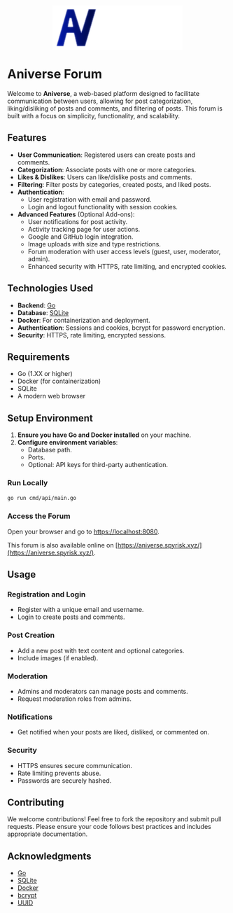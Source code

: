 <img src="./assets/img/LogoTexte.svg" alt="Logo" style="display:block;height:100px; margin-left:auto; margin-right:auto;">

# Aniverse Forum

Welcome to **Aniverse**, a web-based platform designed to facilitate communication between users, allowing for post categorization, liking/disliking of posts and comments, and filtering of posts. This forum is built with a focus on simplicity, functionality, and scalability.

## Features

- **User Communication**: Registered users can create posts and comments.
- **Categorization**: Associate posts with one or more categories.
- **Likes & Dislikes**: Users can like/dislike posts and comments.
- **Filtering**: Filter posts by categories, created posts, and liked posts.
- **Authentication**:
  - User registration with email and password.
  - Login and logout functionality with session cookies.
- **Advanced Features** (Optional Add-ons):
  - User notifications for post activity.
  - Activity tracking page for user actions.
  - Google and GitHub login integration.
  - Image uploads with size and type restrictions.
  - Forum moderation with user access levels (guest, user, moderator, admin).
  - Enhanced security with HTTPS, rate limiting, and encrypted cookies.

## Technologies Used

- **Backend**: [Go](https://golang.org/)
- **Database**: [SQLite](https://sqlite.org/index.html)
- **Docker**: For containerization and deployment.
- **Authentication**: Sessions and cookies, bcrypt for password encryption.
- **Security**: HTTPS, rate limiting, encrypted sessions.

## Requirements

- Go (1.XX or higher)
- Docker (for containerization)
- SQLite
- A modern web browser

## Setup Environment

1. **Ensure you have Go and Docker installed** on your machine.
2. **Configure environment variables**:
   - Database path.
   - Ports.
   - Optional: API keys for third-party authentication.

### Run Locally

```bash
go run cmd/api/main.go
```

### Access the Forum

Open your browser and go to [https://localhost:8080](https://localhost:8080).

This forum is also available online on [https://aniverse.spyrisk.xyz/](https://aniverse.spyrisk.xyz/).

## Usage

### Registration and Login

- Register with a unique email and username.
- Login to create posts and comments.

### Post Creation

- Add a new post with text content and optional categories.
- Include images (if enabled).

### Moderation

- Admins and moderators can manage posts and comments.
- Request moderation roles from admins.

### Notifications

- Get notified when your posts are liked, disliked, or commented on.

### Security

- HTTPS ensures secure communication.
- Rate limiting prevents abuse.
- Passwords are securely hashed.

## Contributing

We welcome contributions! Feel free to fork the repository and submit pull requests. Please ensure your code follows best practices and includes appropriate documentation.

## Acknowledgments

- [Go](https://golang.org/)
- [SQLite](https://sqlite.org/index.html)
- [Docker](https://www.docker.com/)
- [bcrypt](https://pkg.go.dev/golang.org/x/crypto/bcrypt)
- [UUID](https://pkg.go.dev/github.com/google/uuid)
